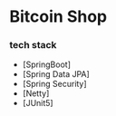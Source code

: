 # Bitcoin Shop


### tech stack

* [SpringBoot]
* [Spring Data JPA]
* [Spring Security]
* [Netty]
* [JUnit5]









